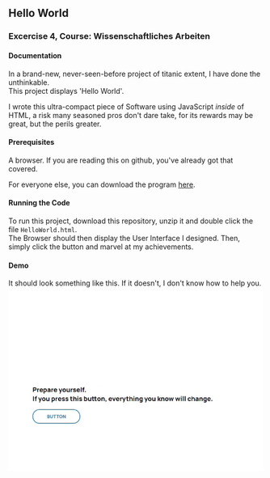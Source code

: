 ## Hello World
### Excercise 4, Course: Wissenschaftliches Arbeiten

#### Documentation
In a brand-new, never-seen-before project of titanic extent, I have done the unthinkable.  
This project displays 'Hello World'.

I wrote this ultra-compact piece of Software using JavaScript *inside* of HTML, a risk many seasoned pros don't dare take, for its rewards may be great, but the perils greater.

#### Prerequisites
A browser. If you are reading this on github, you've already got that covered.

For everyone else, you can download the program [here](https://www.google.com/chrome/).

#### Running the Code
To run this project, download this repository, unzip it and double click the file `HelloWorld.html`.  
The Browser should then display the User Interface I designed. Then, simply click the button and marvel at my achievements.

#### Demo
It should look something like this. If it doesn't, I don't know how to help you.
![](HelloWorld.gif)
